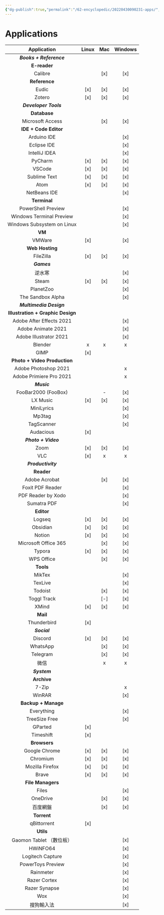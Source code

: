 ```yaml
---
{"dg-publish":true,"permalink":"/62-encyclopedic/20220430090231-apps/","dgHomeLink":true,"dgPassFrontmatter":false}
---
```



# Applications

|            Application            | Linux | Mac | Windows |
| :-------------------------------: | :---: | :-: | :-----: |
|      **_Books + Reference_**      |       |     |         |
|           **E-reader**            |
|              Calibre              |       | [x] |   [x]   |
|           **Reference**           |
|               Eudic               |  [x]  | [x] |   [x]   |
|              Zotero               |  [x]  | [x] |   [x]   |
|       **_Developer Tools_**       |       |     |         |
|           **Database**            |
|         Microsoft Access          |       | [x] |   [x]   |
|       **IDE + Code Editor**       |
|            Arduino IDE            |       |     |   [x]   |
|            Eclipse IDE            |       |     |   [x]   |
|           IntelliJ IDEA           |       |     |   [x]   |
|              PyCharm              |  [x]  | [x] |   [x]   |
|              VSCode               |  [x]  | [x] |   [x]   |
|           Sublime Text            |  [x]  | [x] |   [x]   |
|               Atom                |  [x]  | [x] |   [x]   |
|           NetBeans IDE            |       |     |   [x]   |
|           **Terminal**            |
|        PowerShell Preview         |       |     |   [x]   |
|     Windows Terminal Preview      |       |     |   [x]   |
|    Windows Subsystem on Linux     |       |     |   [x]   |
|              **VM**               |
|              VMWare               |  [x]  |     |   [x]   |
|          **Web Hosting**          |
|             FileZilla             |  [x]  | [x] |   [x]   |
|            **_Games_**            |       |     |         |
|              逆水寒               |       |     |   [x]   |
|               Steam               |  [x]  | [x] |   [x]   |
|             PlanetZoo             |       |     |   [x]   |
|         The Sandbox Alpha         |       |     |   [x]   |
|      **_Multimedia Design_**      |       |     |         |
| **Illustration + Graphic Design** |
|     Adobe After Effects 2021      |       |     |   [x]   |
|        Adobe Animate 2021         |       |     |   [x]   |
|      Adobe Illustrator 2021       |       |     |   [x]   |
|              Blender              |   x   |  x  |    x    |
|               GIMP                |  [x]  |     |         |
|   **Photo + Video Production**    |
|       Adobe Photoshop 2021        |       |     |    x    |
|      Adobe Primiere Pro 2021      |       |     |    x    |
|            **_Music_**            |       |     |         |
|        FooBar2000 (FooBox)        |       |  -  |   [x]   |
|             LX Music              |  [x]  | [x] |   [x]   |
|            MiniLyrics             |       |     |   [x]   |
|              Mp3tag               |       |     |   [x]   |
|            TagScanner             |       |     |   [x]   |
|             Audacious             |  [x]  |     |         |
|        **_Photo + Video_**        |       |     |         |
|               Zoom                |  [x]  | [x] |   [x]   |
|                VLC                |  [x]  |  x  |    x    |
|        **_Productivity_**         |       |     |         |
|            **Reader**             |
|           Adobe Acrobat           |       | [x] |   [x]   |
|         Foxit PDF Reader          |       |     |   [x]   |
|        PDF Reader by Xodo         |       |     |   [x]   |
|            Sumatra PDF            |       |     |   [x]   |
|            **Editor**             |
|              Logseq               |  [x]  | [x] |   [x]   |
|             Obsidian              |  [x]  | [x] |   [x]   |
|              Notion               |  [x]  | [x] |   [x]   |
|       Microsoft Office 365        |       | [x] |   [x]   |
|              Typora               |  [x]  | [x] |   [x]   |
|            WPS Office             |       | [x] |   [x]   |
|             **Tools**             |
|              MikTex               |       |     |   [x]   |
|              TexLive              |       |     |   [x]   |
|              Todoist              |       | [x] |   [x]   |
|            Toggl Track            |       | [-] |   [x]   |
|               XMind               |  [x]  | [x] |   [x]   |
|             **Mail**              |
|            Thunderbird            |  [x]  |     |         |
|           **_Social_**            |       |     |         |
|              Discord              |  [x]  | [x] |   [x]   |
|             WhatsApp              |       | [x] |   [x]   |
|             Telegram              |       | [x] |   [x]   |
|               微信                |       |  x  |    x    |
|           **_System_**            |       |     |         |
|            **Archive**            |
|               7-Zip               |       |     |    x    |
|              WinRAR               |       |     |   [x]   |
|        **Backup + Manage**        |
|            Everything             |       |     |   [x]   |
|           TreeSize Free           |       |     |   [x]   |
|              GParted              |  [x]  |     |         |
|             Timeshift             |  [x]  |     |         |
|           **Browsers**            |
|           Google Chrome           |  [x]  | [x] |   [x]   |
|             Chromium              |  [x]  | [x] |   [x]   |
|          Mozilla Firefox          |  [x]  | [x] |   [x]   |
|               Brave               |  [x]  | [x] |   [x]   |
|         **File Managers**         |
|               Files               |       |     |   [x]   |
|             OneDrive              |       | [x] |   [x]   |
|             百度網盤              |       | [x] |   [x]   |
|            **Torrent**            |
|            qBittorrent            |  [x]  |     |         |
|             **Utils**             |       |     |         |
|     Gaomon Tablet （數位板）      |       |     |   [x]   |
|             HWiNFO64              |       |     |   [x]   |
|         Logitech Capture          |       |     |   [x]   |
|         PowerToys Preview         |       |     |   [x]   |
|             Rainmeter             |       |     |   [x]   |
|           Razer Cortex            |       |     |   [x]   |
|           Razer Synapse           |       |     |   [x]   |
|                Wox                |       |     |   [x]   |
|            搜狗輸入法             |       |     |   [x]   |
